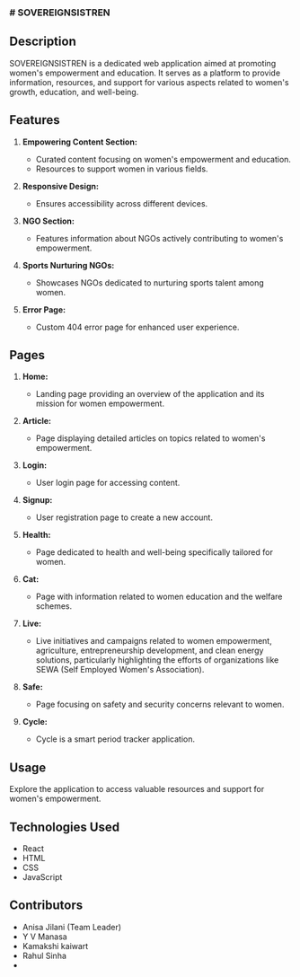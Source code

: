 ### # SOVEREIGNSISTREN

## Description

SOVEREIGNSISTREN is a dedicated web application aimed at promoting women's empowerment and education. It serves as a platform to provide information, resources, and support for various aspects related to women's growth, education, and well-being.

## Features

1. **Empowering Content Section:**
   - Curated content focusing on women's empowerment and education.
   - Resources to support women in various fields.

2. **Responsive Design:**
   - Ensures accessibility across different devices.

3. **NGO Section:**
   - Features information about NGOs actively contributing to women's empowerment.

4. **Sports Nurturing NGOs:**
   - Showcases NGOs dedicated to nurturing sports talent among women.

5. **Error Page:**
   - Custom 404 error page for enhanced user experience.

## Pages

1. **Home:**
   - Landing page providing an overview of the application and its mission for women empowerment.

2. **Article:**
   - Page displaying detailed articles on topics related to women's empowerment.

3. **Login:**
   - User login page for accessing content.

4. **Signup:**
   - User registration page to create a new account.

5. **Health:**
   - Page dedicated to health and well-being specifically tailored for women.

6. **Cat:**
   - Page with information related to women education and the welfare schemes.

7. **Live:**
   - Live initiatives and campaigns related to women empowerment, agriculture, entrepreneurship development, and clean energy solutions, particularly highlighting the efforts of organizations like SEWA (Self Employed Women's Association).

8. **Safe:**
   - Page focusing on safety and security concerns relevant to women.

9. **Cycle:**
   - Cycle is a smart period tracker application.

## Usage

Explore the application to access valuable resources and support for women's empowerment.

## Technologies Used

- React
- HTML
- CSS
- JavaScript

## Contributors
- Anisa Jilani (Team Leader)
- Y V Manasa 
- Kamakshi kaiwart
- Rahul Sinha
- 

<!--
**SovereignSistren/sovereignsistren** is a ✨ _special_ ✨ repository because its `README.md` (this file) appears on your GitHub profile.

Here are some ideas to get you started:

- 🔭 I’m currently working on ...
- 🌱 I’m currently learning ...
- 👯 I’m looking to collaborate on ...
- 🤔 I’m looking for help with ...
- 💬 Ask me about ...
- 📫 How to reach me: ...
- 😄 Pronouns: ...
- ⚡ Fun fact: ...
-->
